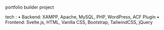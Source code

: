 portfolio builder project

tech :
• Backend: XAMPP, Apache, MySQL, PHP, WordPress, ACF Plugin
• Frontend: Svelte.js, HTML, Vanilla CSS, Bootstrap, TailwindCSS, jQuery
